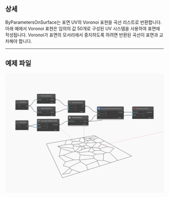 ## 상세
ByParametersOnSurface는 표면 UV의 Voronoi 표현을 곡선 리스트로 반환합니다. 아래 예에서 Voronoi 표현은 임의의 값 50개로 구성된 UV 시스템을 사용하여 표면에 작성됩니다. Voronoi가 표면의 모서리에서 중지하도록 하려면 반환된 곡선이 표면과 교차해야 합니다.
___
## 예제 파일

![ByParametersOnSurface](./Tessellation.Voronoi.ByParametersOnSurface_img.jpg)


